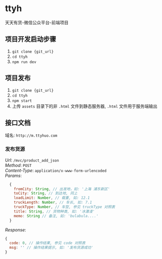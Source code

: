 # ttyh
天天有货-微信公众平台-前端项目

## 项目开发启动步骤

1. `git clone {git_url}`
2. `cd ttyh`
3. `npm run dev`


## 项目发布

1. `git clone {git_url}`
2. `cd ttyh`
3. `npm start`
4. 上传 `assets` 目录下的非 `.html` 文件到静态服务器, `.html` 文件用于服务端输出

## 接口文档

域名: `http://m.ttyhuo.com`

### 发布货源

*Url*: `/mvc/product_add_json`  
*Method*: `POST`  
*Content-Type*: `application/x-www-form-urlencoded`  
*Params*:

```javascript
  {
    fromCity: String, // 出发地，如: '上海 浦东新区'
    toCity: String, // 到达地, 同上
    loadLimit: Number, // 载重, 如: 12.1
    truckLength: Number, // 车长, 如: 7.1
    truckType: Number, // 车型, 参见 truckType 对照表
    title: String, // 货物种类, 如: '冰激凌'
    memo: String // 备注, 如: 'bulabula....'
  }
```
*Response*:

```javascript
{
  code: 0, // 操作结果, 参见 code 对照表
  msg: '' // 操作结果提示, 如: '发布货源成功'
}
```
